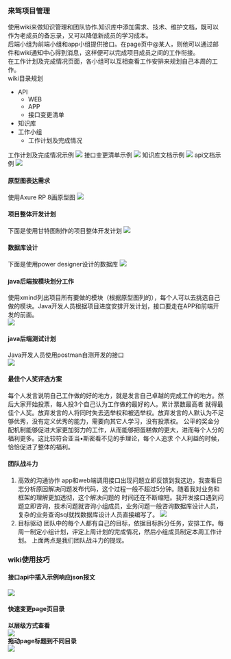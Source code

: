 ### 来驾项目管理
使用wiki来做知识管理和团队协作.知识库中添加需求、技术、维护文档，既可以作为老成员的备忘录，又可以降低新成员的学习成本。  
后端小组为前端小组和app小组提供接口。在page页中@某人，则他可以通过邮件和wiki通知中心得到消息，这样便可以完成项目成员之间的工作衔接。  
在工作计划及完成情况页面，各小组可以互相查看工作安排来规划自己本周的工作。  
wiki目录规划  
* API
  * WEB
  * APP
  * 接口变更清单
* 知识库
* 工作小组
  * 工作计划及完成情况
  
工作计划及完成情况示例
![](/images/work/weeklyWorkPlan.png)
接口变更清单示例
![](/images/work/interfaceChange.png)
知识库文档示例
![](/images/work/knowledgeDemo.png)
api文档示例
![](/images/work/apiDemo.png)
#### 原型图表达需求
使用Axure RP 8画原型图
![](/images/work/xuqiu.png)
#### 项目整体开发计划
下面是使用甘特图制作的项目整体开发计划
![](/images/work/pony_dev_plan.jpg)
#### 数据库设计
下面是使用power designer设计的数据库
![](/images/work/db_design.png)
#### java后端按模块划分工作
使用xmind列出项目所有要做的模块（根据原型图列的），每个人可以去挑选自己做的模块。Java开发人员根据项目进度安排开发计划，接口要走在APP和前端开发的前面。  
![](/images/work/小马运营后台.png)
#### java后端测试计划
Java开发人员使用postman自测开发的接口  
![](/images/work/postman.png)
#### 最佳个人奖评选方案
每个人发言说明自己工作做的好的地方，就是发言自己卓越的完成工作的地方。然后大家开始投票，每人投3个自己认为工作做的最好的人。累计票数最高者
就得最佳个人奖。放弃发言的人将同时失去选举权和被选举权。放弃发言的人默认为不足够优秀，没有定义优秀的能力，需要向其它人学习，没有投票权。
公平的奖金分配机制能够促进大家更加努力的工作，从而能够把蛋糕做的更大，进而每个人分的福利更多。这比较符合亚当•斯密看不见的手理论，每个人追求
个人利益的时候，恰恰促进了整体的福利。
#### 团队战斗力
1. 高效的沟通协作
app和web端调用接口出现问题立即反馈到我这边，我查看日志分析原因解决问题发布代码，这个过程一般不超过5分钟。随着我对业务和框架的理解更加透彻，这个解决问题的
时间还在不断缩短。我开发接口遇到问题立即咨询，技术问题就咨询小组成员，业务问题一般咨询数据库设计人员，复杂的业务查询sql就找数据库设计人员直接编写了。
![](/images/work/团队协作图.png)
2. 目标驱动
团队中的每个人都有自己的目标，依据目标拆分任务，安排工作。每周一制定小组计划，评定上周计划的完成情况，然后小组成员制定本周工作计划。
上面两点是我们团队战斗力的提现。
### wiki使用技巧
#### 接口api中插入示例响应json报文
![](/images/work/codeBlock.png)
#### 快速变更page页目录
**以层级方式查看**  
![](/images/work/以层级方式查看.png)  
**拖动page标题到不同目录**  
![](/images/work/拖动page标题到不同目录.png)  